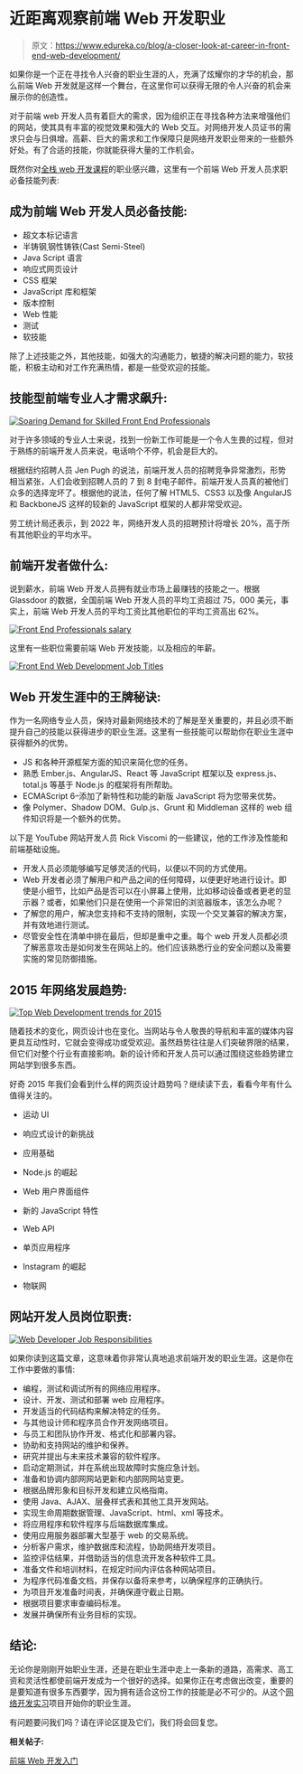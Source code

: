 # 近距离观察前端 Web 开发职业

> 原文：<https://www.edureka.co/blog/a-closer-look-at-career-in-front-end-web-development/>

如果你是一个正在寻找令人兴奋的职业生涯的人，充满了炫耀你的才华的机会，那么前端 Web 开发就是这样一个舞台，在这里你可以获得无限的令人兴奋的机会来展示你的创造性。

对于前端 web 开发人员有着巨大的需求，因为组织正在寻找各种方法来增强他们的网站，使其具有丰富的视觉效果和强大的 Web 交互。对网络开发人员证书的需求只会与日俱增。高薪、巨大的需求和工作保障只是网络开发职业带来的一些额外好处。有了合适的技能，你就能获得大量的工作机会。

既然你对[全栈 web 开发课程](https://www.edureka.co/masters-program/full-stack-developer-training)的职业感兴趣，这里有一个前端 Web 开发人员求职必备技能列表:

## **成为前端 Web 开发人员必备技能:**

*   超文本标记语言
*   半铸钢ˌ钢性铸铁(Cast Semi-Steel)
*   Java Script 语言
*   响应式网页设计
*   CSS 框架
*   JavaScript 库和框架
*   版本控制
*   Web 性能
*   测试
*   软技能

除了上述技能之外，其他技能，如强大的沟通能力，敏捷的解决问题的能力，软技能，积极主动和对工作充满热情，都是一些受欢迎的技能。

## **技能型前端专业人才需求飙升:**

[![Soaring Demand for Skilled Front End Professionals](img/de85d604c2e648692eacff9cc04e45af.png "Soaring Demand for Skilled Front End Professionals")](https://www.edureka.co/blog/wp-content/uploads/2015/05/img3.jpg)

对于许多领域的专业人士来说，找到一份新工作可能是一个令人生畏的过程，但对于熟练的前端开发人员来说，电话响个不停，机会是巨大的。

根据纽约招聘人员 Jen Pugh 的说法，前端开发人员的招聘竞争异常激烈，形势相当紧张，人们会收到招聘人员的 7 到 8 封电子邮件。前端开发人员真的被他们众多的选择宠坏了。根据他的说法，任何了解 HTML5、CSS3 以及像 AngularJS 和 BackboneJS 这样的较新的 JavaScript 框架的人都非常受欢迎。

劳工统计局还表示，到 2022 年，网络开发人员的招聘预计将增长 20%，高于所有其他职业的平均水平。

## **前端开发者做什么:**

说到薪水，前端 Web 开发人员拥有就业市场上最赚钱的技能之一。根据 Glassdoor 的数据，全国前端 Web 开发人员的平均工资超过 75，000 美元，事实上，前端 Web 开发人员的平均工资比其他职位的平均工资高出 62%。

[![ Front End Professionals salary](img/da5623aea7409477d24c8ed5f03781b6.png " Front End Professionals salary")](https://www.edureka.co/blog/wp-content/uploads/2015/05/web-dev-salary.png)

这里有一些职位需要前端 Web 开发技能，以及相应的年薪。

[![ Front End Web Development Job Titles](img/a4c07b393252471a613eace152b45055.png " Front End Web Development Job Titles")](https://www.edureka.co/blog/wp-content/uploads/2015/05/web-dev-salry-job-titles.png)

## **Web 开发生涯中的王牌秘诀:**

作为一名网络专业人员，保持对最新网络技术的了解是至关重要的，并且必须不断提升自己的技能以获得进步的职业生涯。这里有一些技能可以帮助你在职业生涯中获得额外的优势。

*   JS 和各种开源框架方面的知识来简化您的任务。
*   熟悉 Ember.js、AngularJS、React 等 JavaScript 框架以及 express.js、total.js 等基于 Node.js 的框架将有所帮助。
*   ECMAScript 6–添加了新特性和功能的新版 JavaScript 将为您带来优势。
*   像 Polymer、Shadow DOM、Gulp.js、Grunt 和 Middleman 这样的 web 组件知识将是一个额外的优势。

以下是 YouTube 网站开发人员 Rick Viscomi 的一些建议，他的工作涉及性能和前端基础设施。

*   开发人员必须能够编写足够灵活的代码，以便以不同的方式使用。
*   Web 开发者必须了解用户和产品之间的任何障碍，以便更好地进行设计。即使是小细节，比如产品是否可以在小屏幕上使用，比如移动设备或者更老的显示器？或者，如果他们只是在使用一个非常旧的浏览器版本，该怎么办呢？
*   了解您的用户，解决您支持和不支持的限制，实现一个交叉兼容的解决方案，并有效地进行测试。
*   尽管安全性在清单中排在最后，但却是重中之重。每个 web 开发人员都必须了解恶意攻击是如何发生在网站上的。他们应该熟悉行业的安全问题以及需要实施的常见防御措施。

## **2015 年网络发展趋势:**

[![Top Web Development trends for 2015](img/38aa29348f11586f2cf7361846222831.png "Top Web Development trends for 2015")](https://www.edureka.co/blog/wp-content/uploads/2015/05/img2-1.jpg)

随着技术的变化，网页设计也在变化。当网站与令人敬畏的导航和丰富的媒体内容更具互动性时，它就会变得成功或受欢迎。虽然趋势往往是人们突破界限的结果，但它们对整个行业有直接影响。新的设计师和开发人员可以通过围绕这些趋势建立网站学到很多东西。

好奇 2015 年我们会看到什么样的网页设计趋势吗？继续读下去，看看今年有什么值得关注的。

*   运动 UI

*   响应式设计的新挑战
*   应用基础
*   Node.js 的崛起
*   Web 用户界面组件
*   新的 JavaScript 特性
*   Web API
*   单页应用程序
*   Instagram 的崛起
*   物联网

## **网站开发人员岗位职责:**

[![Web Developer Job Responsibilities](img/5929d38162f0fdb63fb118282ec3ead5.png "Web Developer Job Responsibilities")](https://www.edureka.co/blog/wp-content/uploads/2015/05/img1.jpg)

如果你读到这篇文章，这意味着你非常认真地追求前端开发的职业生涯。这是你在工作中要做的事情:

*   编程，测试和调试所有的网络应用程序。
*   设计、开发、测试和部署 web 应用程序。
*   开发适当的代码结构来解决特定的任务。
*   与其他设计师和程序员合作开发网络项目。
*   与员工和团队协作开发、格式化和部署内容。
*   协助和支持网站的维护和保养。
*   研究并提出与未来技术兼容的软件程序。
*   启动定期测试，并在系统出现故障时实施应急计划。
*   准备和协调内部网网站更新和内部网网站变更。
*   根据品牌形象和目标开发和建立风格指南。
*   使用 Java、AJAX、层叠样式表和其他工具开发网站。
*   实现生命周期数据管理、JavaScript、html、xml 等技术。
*   将应用程序和软件程序与后端数据库集成。
*   使用应用服务器部署大型基于 web 的交易系统。
*   分析客户需求，维护数据库和流程，协助网络开发项目。
*   监控评估结果，并借助适当的信息流开发各种软件工具。
*   准备文件和培训材料，在规定时间内评估各种网站项目。
*   为程序代码准备文档，并保存以备将来参考，以确保程序的正确执行。
*   为项目开发准备时间表，并确保遵守截止日期。
*   根据项目要求审查编码标准。
*   发展并确保所有业务目标的实现。

## **结论:**

无论你是刚刚开始职业生涯，还是在职业生涯中走上一条新的道路，高需求、高工资和灵活性都使前端开发成为一个很好的选择。如果你正在考虑做出改变，重要的是要知道有很多东西要学，因为拥有适合这份工作的技能是必不可少的。从这个[网络开发实习](https://www.edureka.co/internship/full-stack-web-development)项目开始你的职业生涯。

有问题要问我们吗？请在评论区提及它们，我们将会回复您。

**相关帖子:**

[前端 Web 开发入门](https://www.edureka.co/)